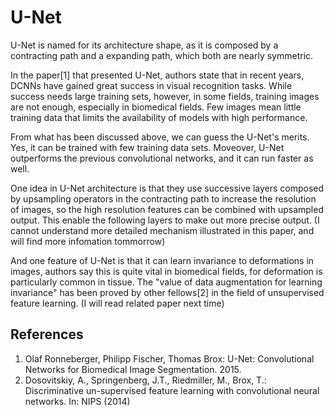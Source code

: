 # U-Net

U-Net is named for its architecture shape, as it is composed by a contracting path and a expanding path, which both are nearly symmetric.

In the paper[1] that presented U-Net, authors state that in recent years, DCNNs have gained great success in visual recognition tasks. While success needs large training sets, however, in some fields, training images are not enough, especially in biomedical fields. Few images mean little training data that limits the availability of models with high performance.

From what has been discussed above, we can guess the U-Net's merits. Yes, it can be trained with few training data sets. Moveover, U-Net outperforms the previous convolutional networks, and it can run faster as well.

One idea in U-Net architecture is that they use successive layers composed by upsampling operators in the contracting path to increase the resolution of images, so the high resolution features can be combined with upsampled output. This enable the following layers to make out more precise output. (I cannot understand more detailed mechanism illustrated in this paper, and will find more infomation tommorrow)

And one feature of U-Net is that it can learn invariance to deformations in images, authors say this is quite vital in biomedical fields, for deformation is particularly common in tissue. The "value of data augmentation for learning invariance" has been proved by other fellows[2] in the field of unsupervised feature learning. (I will read related paper next time)


## References
1. Olaf Ronneberger, Philipp Fischer, Thomas Brox: U-Net: Convolutional Networks for Biomedical Image Segmentation. 2015.
2. Dosovitskiy, A., Springenberg, J.T., Riedmiller, M., Brox, T.: Discriminative un-supervised feature learning with convolutional neural networks. In: NIPS (2014) 